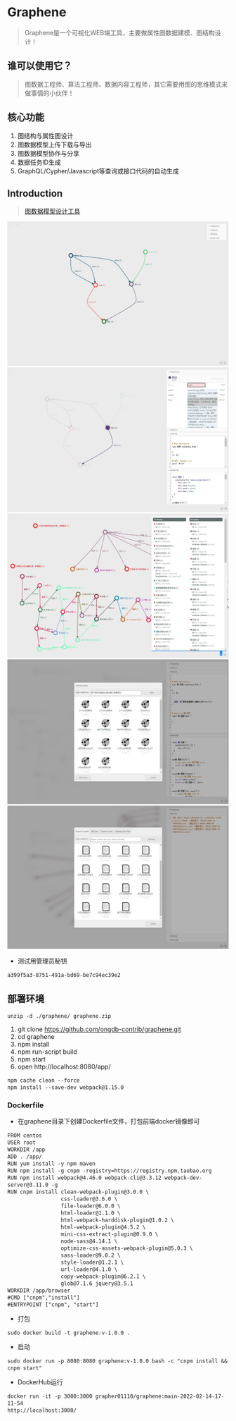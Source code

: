 # Graphene
>Graphene是一个可视化WEB端工具，主要做属性图数据建模、图结构设计！

## 谁可以使用它？
>图数据工程师、算法工程师、数据内容工程师，其它需要用图的思维模式来做事情的小伙伴！

## 核心功能
1. 图结构与属性图设计
2. 图数据模型上传下载与导出
3. 图数据模型协作与分享
4. 数据任务ID生成
5. GraphQL/Cypher/Javascript等查询或接口代码的自动生成

## Introduction
>[图数据模型设计工具](https://ongdb-contrib.github.io/graphene/demo.html)

![intro-1](images/intro-1.jpg)
![intro-2](images/intro-2.jpg)
![intro-3](images/intro-3.jpg)
![intro-4](images/intro-4.jpg)
![intro-5](images/intro-5.jpg)

- 测试用管理员秘钥
```
a399f5a3-8751-491a-bd69-be7c94ec39e2
```

## 部署环境
```
unzip -d ./graphene/ graphene.zip
```
1. git clone https://github.com/ongdb-contrib/graphene.git
2. cd graphene
3. npm install
4. npm run-script build
5. npm start
6. open http://localhost:8080/app/

```
npm cache clean --force
npm install --save-dev webpack@1.15.0
```

### Dockerfile
- 在graphene目录下创建Dockerfile文件，打包前端docker镜像即可
```
FROM centos
USER root
WORKDIR /app
ADD . /app/
RUN yum install -y npm maven
RUN npm install -g cnpm -registry=https://registry.npm.taobao.org
RUN npm install webpack@4.46.0 webpack-cli@3.3.12 webpack-dev-server@3.11.0 -g
RUN cnpm install clean-webpack-plugin@3.0.0 \
                 css-loader@3.6.0 \
                 file-loader@6.0.0 \
                 html-loader@1.1.0 \
                 html-webpack-harddisk-plugin@1.0.2 \
                 html-webpack-plugin@4.5.2 \
                 mini-css-extract-plugin@0.9.0 \
                 node-sass@4.14.1 \
                 optimize-css-assets-webpack-plugin@5.0.3 \
                 sass-loader@9.0.2 \
                 style-loader@1.2.1 \
                 url-loader@4.1.0 \
                 copy-webpack-plugin@6.2.1 \
                 glob@7.1.6 jquery@3.5.1
WORKDIR /app/browser
#CMD ["cnpm","install"]
#ENTRYPOINT ["cnpm", "start"]
```

- 打包
```
sudo docker build -t graphene:v-1.0.0 .
```
- 启动
```
sudo docker run -p 8080:8080 graphene:v-1.0.0 bash -c "cnpm install && cnpm start"
```
- DockerHub运行
```
docker run -it -p 3000:3000 grapher01110/graphene:main-2022-02-14-17-11-54
http://localhost:3000/
```
